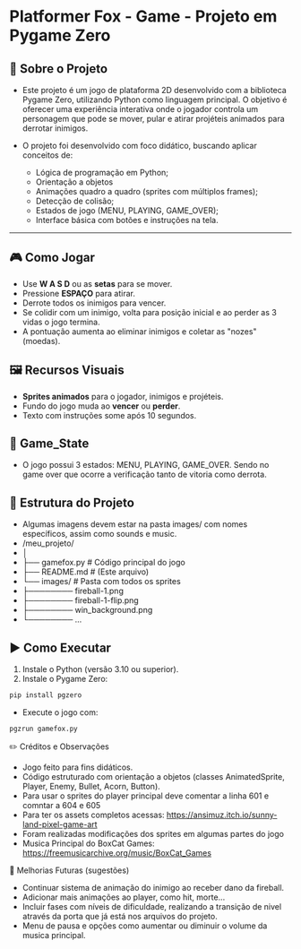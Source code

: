 # Platformer Fox - Game - Projeto em Pygame Zero

## 📌 Sobre o Projeto
- Este projeto é um jogo de plataforma 2D desenvolvido com a biblioteca Pygame Zero, utilizando Python como linguagem principal. O objetivo é oferecer uma experiência interativa onde o jogador controla um personagem que pode se mover, pular e atirar projéteis animados para derrotar inimigos.

- O projeto foi desenvolvido com foco didático, buscando aplicar conceitos de:

  - Lógica de programação em Python;
  - Orientação a objetos
  - Animações quadro a quadro (sprites com múltiplos frames);
  - Detecção de colisão;
  - Estados de jogo (MENU, PLAYING, GAME_OVER);
  - Interface básica com botões e instruções na tela.
---

## 🎮 Como Jogar

- Use **W A S D** ou as **setas** para se mover.
- Pressione **ESPAÇO** para atirar.
- Derrote todos os inimigos para vencer.
- Se colidir com um inimigo, volta para posição inicial e ao perder as 3 vidas o jogo termina.
- A pontuação aumenta ao eliminar inimigos e coletar as "nozes"(moedas).

## 🖼️ Recursos Visuais

- **Sprites animados** para o jogador, inimigos e projéteis.
- Fundo do jogo muda ao **vencer** ou **perder**.
- Texto com instruções some após 10 segundos.

## 🚀 Game_State
- O jogo possui 3 estados: MENU, PLAYING, GAME_OVER. Sendo no game over que ocorre a verificação tanto de vitoria como derrota.

## 📁 Estrutura do Projeto
 - Algumas imagens devem estar na pasta images/ com nomes específicos, assim como sounds e music.
- /meu_projeto/
- │
- ├── gamefox.py # Código principal do jogo
- ├── README.md # (Este arquivo)
- └── images/ # Pasta com todos os sprites
- ├──────── fireball-1.png
- ├──────── fireball-1-flip.png
- ├──────── win_background.png
- └──────── ...

## ▶️ Como Executar

1. Instale o Python (versão 3.10 ou superior).
2. Instale o Pygame Zero:

```bash
pip install pgzero
```

- Execute o jogo com:
```bash
pgzrun gamefox.py 
```

✏️ Créditos e Observações
- Jogo feito para fins didáticos.
- Código estruturado com orientação a objetos (classes AnimatedSprite, Player, Enemy, Bullet, Acorn, Button).
- Para usar o sprites do player principal deve comentar a linha 601 e comntar a 604 e 605
- Para ter os assets completos acessas: https://ansimuz.itch.io/sunny-land-pixel-game-art
- Foram realizadas modificações dos sprites em algumas partes do jogo
- Musica Principal do BoxCat Games: https://freemusicarchive.org/music/BoxCat_Games

🚀 Melhorias Futuras (sugestões)
- Continuar sistema de animação do inimigo ao receber dano da fireball.
- Adicionar mais animações ao player, como hit, morte...
- Incluir fases com níveis de dificuldade, realizando a transição de nivel através da porta que já está nos arquivos do projeto.
- Menu de pausa e opções como aumentar ou diminuir o volume da musica principal. 